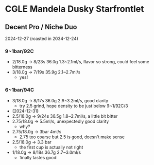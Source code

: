 # CGLE Mandela Dusky Starfrontlet

## Decent Pro / Niche Duo

2024-12-27 (roasted in 2034-12-24)

### 9~1bar/92C

- 2/18.0g -> 8/23s 36.0g 1.3\~2.1ml/s, flavor so strong, could feel some bitterness
- 3/18.0g -> 7/19s 35.9g 2.1\~2.7ml/s
  - yes!

### 6~1bar/94C

- 3/18.0g -> 8/17s 36.0g 2.9\~3.2ml/s, good clarity
  - try 2.5 grind, hope density to be just below 9\~1/92C/3
- (2024-12-31)
- 2.5/18.0g -> 9/24s 36.5g 1.8\~2.7ml/s, a little bit bitter
- 2.75/18.0g -> 5.5ml/s, unexpectedly good clarity
  - why?
- 2.75/18.0g -> 3bar 4ml/s
  - 2.75 too coarse but 2.5 is good, doesn't make sense
- 2.5/18.0g -> 3.3 bar
  - the first cup is actually not right
- 1/18.0g -> 8/18s 36.7g 2.7\~3.0ml/s
  - finally tastes good
